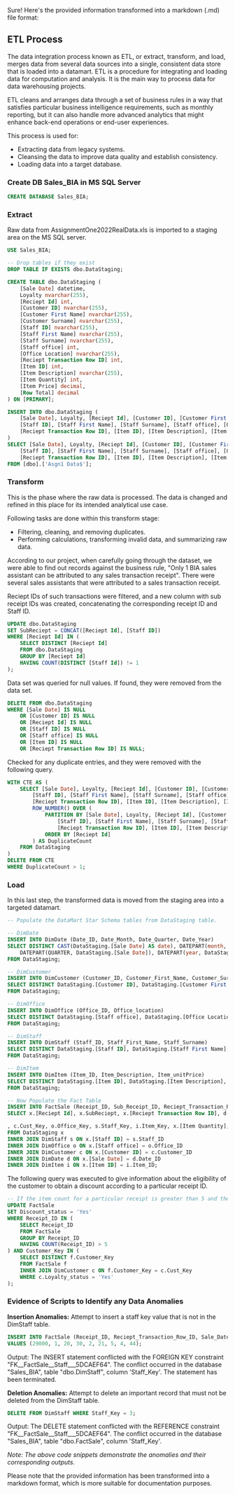Sure! Here's the provided information transformed into a markdown (.md) file format:

## ETL Process

The data integration process known as ETL, or extract, transform, and load, merges data from several data sources into a single, consistent data store that is loaded into a datamart. ETL is a procedure for integrating and loading data for computation and analysis. It is the main way to process data for data warehousing projects.

ETL cleans and arranges data through a set of business rules in a way that satisfies particular business intelligence requirements, such as monthly reporting, but it can also handle more advanced analytics that might enhance back-end operations or end-user experiences.

This process is used for:
- Extracting data from legacy systems.
- Cleansing the data to improve data quality and establish consistency.
- Loading data into a target database.

### Create DB Sales_BIA in MS SQL Server

```sql
CREATE DATABASE Sales_BIA;
```

### Extract

Raw data from AssignmentOne2022RealData.xls is imported to a staging area on the MS SQL server.

```sql
USE Sales_BIA;

-- Drop tables if they exist
DROP TABLE IF EXISTS dbo.DataStaging;

CREATE TABLE dbo.DataStaging (
    [Sale Date] datetime,
    Loyalty nvarchar(255),
    [Reciept Id] int,
    [Customer ID] nvarchar(255),
    [Customer First Name] nvarchar(255),
    [Customer Surname] nvarchar(255),
    [Staff ID] nvarchar(255),
    [Staff First Name] nvarchar(255),
    [Staff Surname] nvarchar(255),
    [Staff office] int,
    [Office Location] nvarchar(255),
    [Reciept Transaction Row ID] int,
    [Item ID] int,
    [Item Description] nvarchar(255),
    [Item Quantity] int,
    [Item Price] decimal,
    [Row Total] decimal
) ON [PRIMARY];

INSERT INTO dbo.DataStaging (
    [Sale Date], Loyalty, [Reciept Id], [Customer ID], [Customer First Name], [Customer Surname],
    [Staff ID], [Staff First Name], [Staff Surname], [Staff office], [Office Location],
    [Reciept Transaction Row ID], [Item ID], [Item Description], [Item Quantity], [Item Price], [Row Total]
)
SELECT [Sale Date], Loyalty, [Reciept Id], [Customer ID], [Customer First Name], [Customer Surname],
    [Staff ID], [Staff First Name], [Staff Surname], [Staff office], [Office Location],
    [Reciept Transaction Row ID], [Item ID], [Item Description], [Item Quantity], [Item Price], [Row Total]
FROM [dbo].['Asgn1 Data$'];
```

### Transform

This is the phase where the raw data is processed. The data is changed and refined in this place for its intended analytical use case.

Following tasks are done within this transform stage:
- Filtering, cleaning, and removing duplicates.
- Performing calculations, transforming invalid data, and summarizing raw data.

According to our project, when carefully going through the dataset, we were able to find out records against the business rule, "Only 1 BIA sales assistant can be attributed to any sales transaction receipt". There were several sales assistants that were attributed to a sales transaction receipt.

Reciept IDs of such transactions were filtered, and a new column with sub receipt IDs was created, concatenating the corresponding receipt ID and Staff ID.

```sql
UPDATE dbo.DataStaging
SET SubReciept = CONCAT([Reciept Id], [Staff ID])
WHERE [Reciept Id] IN (
    SELECT DISTINCT [Reciept Id]
    FROM dbo.DataStaging
    GROUP BY [Reciept Id]
    HAVING COUNT(DISTINCT [Staff Id]) != 1
);
```

Data set was queried for null values. If found, they were removed from the data set.

```sql
DELETE FROM dbo.DataStaging
WHERE [Sale Date] IS NULL
    OR [Customer ID] IS NULL
    OR [Reciept Id] IS NULL
    OR [Staff ID] IS NULL
    OR [Staff office] IS NULL
    OR [Item ID] IS NULL
    OR [Reciept Transaction Row ID] IS NULL;
```

Checked for any duplicate entries, and they were removed with the following query.

```sql
WITH CTE AS (
    SELECT [Sale Date], Loyalty, [Reciept Id], [Customer ID], [Customer First Name], [Customer Surname],
        [Staff ID], [Staff First Name], [Staff Surname], [Staff office], [Office Location],
        [Reciept Transaction Row ID], [Item ID], [Item Description], [Item Quantity], [Item Price], [Row Total],
        ROW_NUMBER() OVER (
            PARTITION BY [Sale Date], Loyalty, [Reciept Id], [Customer ID], [Customer First Name], [Customer Surname],
                [Staff ID], [Staff First Name], [Staff Surname], [Staff office], [Office Location],
                [Reciept Transaction Row ID], [Item ID], [Item Description], [Item Quantity], [Item Price], [Row Total]
            ORDER BY [Reciept Id]
        ) AS DuplicateCount
    FROM DataStaging
)
DELETE FROM CTE
WHERE DuplicateCount > 1;
```

### Load

In this last step, the transformed data is moved from the staging area into a targeted datamart.

```sql
-- Populate the DataMart Star Schema tables from DataStaging table.

-- DimDate
INSERT INTO DimDate (Date_ID, Date_Month, Date_Quarter, Date_Year)
SELECT DISTINCT CAST(DataStaging.[Sale Date] AS date), DATEPART(month, DataStaging.[Sale Date]),
    DATEPART(QUARTER, DataStaging.[Sale Date]), DATEPART(year, DataStaging.[Sale Date])
FROM DataStaging;

-- DimCustomer
INSERT INTO DimCustomer (Customer_ID, Customer_First_Name, Customer_Surname, Loyalty_status)
SELECT DISTINCT DataStaging.[Customer ID], DataStaging.[Customer First Name], DataStaging.[Customer Surname], DataStaging.Loyalty
FROM DataStaging;

-- DimOffice
INSERT INTO DimOffice (Office_ID, Office_location)
SELECT DISTINCT DataStaging.[Staff office], DataStaging.[Office Location]
FROM DataStaging;

-- DimStaff
INSERT INTO DimStaff (Staff_ID, Staff_First_Name, Staff_Surname)
SELECT DISTINCT DataStaging.[Staff ID], DataStaging.[Staff First Name], DataStaging.[Staff Surname]
FROM DataStaging;

-- DimItem
INSERT INTO DimItem (Item_ID, Item_Description, Item_unitPrice)
SELECT DISTINCT DataStaging.[Item ID], DataStaging.[Item Description], DataStaging.[Item Price]
FROM DataStaging;

-- Now Populate the Fact Table
INSERT INTO FactSale (Receipt_ID, Sub_Receipt_ID, Reciept_Transaction_Row_ID, Sale_Date_Key, Customer_Key, Office_Key, Staff_Key, Item_Key, Item_Quantity, Row_Total)
SELECT x.[Reciept Id], x.SubReciept, x.[Reciept Transaction Row ID], d.Date_Key

, c.Cust_Key, o.Office_Key, s.Staff_Key, i.Item_Key, x.[Item Quantity], x.[Row Total]
FROM DataStaging x
INNER JOIN DimStaff s ON x.[Staff ID] = s.Staff_ID
INNER JOIN DimOffice o ON x.[Staff office] = o.Office_ID
INNER JOIN DimCustomer c ON x.[Customer ID] = c.Customer_ID
INNER JOIN DimDate d ON x.[Sale Date] = d.Date_ID
INNER JOIN DimItem i ON x.[Item ID] = i.Item_ID;
```

The following query was executed to give information about the eligibility of the customer to obtain a discount according to a particular receipt ID.

```sql
-- If the item count for a particular receipt is greater than 5 and the customer is a loyalty customer, then the customer is qualified for a discount of 12.5%.
UPDATE FactSale
SET Discount_status = 'Yes'
WHERE Receipt_ID IN (
    SELECT Receipt_ID
    FROM FactSale
    GROUP BY Receipt_ID
    HAVING COUNT(Receipt_ID) > 5
) AND Customer_Key IN (
    SELECT DISTINCT f.Customer_Key
    FROM FactSale f
    INNER JOIN DimCustomer c ON f.Customer_Key = c.Cust_Key
    WHERE c.Loyalty_status = 'Yes'
);
```

### Evidence of Scripts to Identify any Data Anomalies

**Insertion Anomalies:**
Attempt to insert a staff key value that is not in the DimStaff table.

```sql
INSERT INTO FactSale (Receipt_ID, Reciept_Transaction_Row_ID, Sale_Date_Key, Customer_Key, Office_Key, Staff_Key, Item_Key, Item_Quantity, Row_Total)
VALUES (29000, 1, 20, 30, 2, 21, 5, 4, 44);
```

Output:
The INSERT statement conflicted with the FOREIGN KEY constraint "FK__FactSale__Staff___5DCAEF64". The conflict occurred in the database "Sales_BIA", table "dbo.DimStaff", column 'Staff_Key'. The statement has been terminated.

**Deletion Anomalies:**
Attempt to delete an important record that must not be deleted from the DimStaff table.

```sql
DELETE FROM DimStaff WHERE Staff_Key = 3;
```

Output:
The DELETE statement conflicted with the REFERENCE constraint "FK__FactSale__Staff___5DCAEF64". The conflict occurred in the database "Sales_BIA", table "dbo.FactSale", column 'Staff_Key'.

*Note: The above code snippets demonstrate the anomalies and their corresponding outputs.*

Please note that the provided information has been transformed into a markdown format, which is more suitable for documentation purposes.
